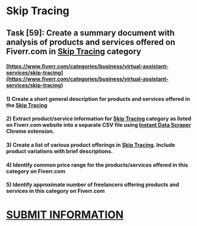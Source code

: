 # Skip Tracing
## Task [59]: Create a summary document with analysis of products and services offered on Fiverr.com in [Skip Tracing](https://www.fiverr.com/categories/business/virtual-assistant-services/skip-tracing) category
#### [https://www.fiverr.com/categories/business/virtual-assistant-services/skip-tracing](https://www.fiverr.com/categories/business/virtual-assistant-services/skip-tracing)
#### 1) Create a short general description for products and services offered in the [Skip Tracing](https://www.fiverr.com/categories/business/virtual-assistant-services/skip-tracing)
#### 2) Extract product/service information for [Skip Tracing](https://www.fiverr.com/categories/business/virtual-assistant-services/skip-tracing) category as listed on Fiverr.com website into a separate CSV file using [Instant Data Scraper](https://chrome.google.com/webstore/detail/instant-data-scraper/ofaokhiedipichpaobibbnahnkdoiiah) Chrome extension.
#### 3) Create a list of various product offerings in [Skip Tracing](https://www.fiverr.com/categories/business/virtual-assistant-services/skip-tracing). Include product variations with brief descriptions.
#### 4) Identify common price range for the products/services offered in this category on Fiverr.com
#### 5) Identify approximate number of freelancers offering products and services in this category on Fiverr.com

# [SUBMIT INFORMATION](https://forms.office.com/r/8AEKjkLxKG)
